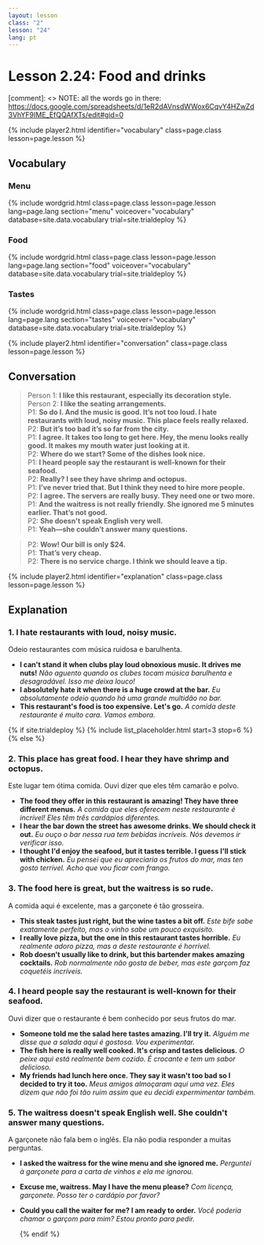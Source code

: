```yaml
---
layout: lesson
class: "2"
lesson: "24"
lang: pt
---
```



# Lesson 2.24: Food and drinks  

[comment]: <> NOTE: all the words go in there: https://docs.google.com/spreadsheets/d/1eR2dAVnsdWWox6CqvY4HZwZd3VhYF9IME_EfQQAfXTs/edit#gid=0

{% include player2.html identifier="vocabulary" class=page.class lesson=page.lesson %}
## Vocabulary 

### Menu

{% include wordgrid.html 
		class=page.class 
		lesson=page.lesson 
		lang=page.lang
		section="menu"
		voiceover="vocabulary"
		database=site.data.vocabulary 
		trial=site.trialdeploy %}    

### Food
{% include wordgrid.html 
		class=page.class 
		lesson=page.lesson 
		lang=page.lang
		section="food"
		voiceover="vocabulary"
		database=site.data.vocabulary 
		trial=site.trialdeploy %}    

### Tastes
{% include wordgrid.html 
		class=page.class 
		lesson=page.lesson 
		lang=page.lang
		section="tastes"
		voiceover="vocabulary"
		database=site.data.vocabulary 
		trial=site.trialdeploy %}     


{% include player2.html identifier="conversation" class=page.class lesson=page.lesson %}

## Conversation

> Person 1: **I like this restaurant, especially its decoration style.**   
> Person 2: **I like the seating arrangements.**    
> P1: **So do I. And the music is good. It’s not too loud. I hate restaurants with loud, noisy music. This place feels really relaxed.**    
> P2: **But it’s too bad it’s so far from the city.**  
> P1: **I agree. It takes too long to get here. Hey, the menu looks really good. It makes my mouth water just looking at it.**  
> P2: **Where do we start? Some of the dishes look nice.**  
> P1: **I heard people say the restaurant is well-known for their seafood.**    
> P2: **Really? I see they have shrimp and octopus.**  
> P1: **I’ve never tried that. But I think they need to hire more people.**  
> P2: **I agree. The servers are really busy. They need one or two more.**  
> P1: **And the waitress is not really friendly. She ignored me 5 minutes earlier. That’s not good.**    
> P2: **She doesn't speak English very well.**  
> P1: **Yeah—she couldn’t answer many questions.** 


> P2: **Wow! Our bill is only $24.**  
> P1: **That’s very cheap.**    
> P2: **There is no service charge. I think we should leave a tip.**  

{% include player2.html identifier="explanation" class=page.class lesson=page.lesson %}
 

## Explanation
### 1.  I hate restaurants with loud, noisy music.
Odeio restaurantes com música ruidosa e barulhenta.
- **I can't stand it when clubs play loud obnoxious music. It drives me nuts!** *Não aguento quando os clubes tocam música barulhenta e desagradável. Isso me deixa louco!*
- **I absolutely hate it when there is a huge crowd at the bar.** *Eu absolutamente odeio quando há uma grande multidão no bar.*
- **This restaurant's food is too expensive. Let's go.** *A comida deste restaurante é muito cara. Vamos embora.*


{% if site.trialdeploy %}
  {% include list_placeholder.html start=3 stop=6 %}
  {% else %}


### 2. This place has great food. I hear they have shrimp and octopus.

Este lugar tem ótima comida. Ouvi dizer que eles têm camarão e polvo.
- **The food they offer in this restaurant is amazing! They have three different menus.** *A comida que eles oferecem neste restaurante é incrível! Eles têm três cardápios diferentes.*
- **I hear the bar down the street has awesome drinks. We should check it out.** *Eu ouço o bar nessa rua tem bebidas incríveis. Nós devemos ir verificar isso.*
- **I thought I'd enjoy the seafood, but it tastes terrible. I guess I'll stick with chicken.** *Eu pensei que eu apreciaria os frutos do mar, mas ten gosto terrível. Acho que vou ficar com frango.*

### 3. The food here is great, but the waitress is so rude. 

A comida aqui é excelente, mas a garçonete é tão grosseira.
- **This steak tastes just right, but the wine tastes a bit off.** *Este bife sabe exatamente perfeito, mas o vinho sabe um pouco exquisito.*
- **I really love pizza, but the one in this restaurant tastes horrible.** *Eu realmente adoro pizza, mas a deste restaurante é horrível.*
- **Rob doesn't usually like to drink, but this bartender makes amazing cocktails.** *Rob normalmente não gosta de beber, mas este garçom faz coquetéis incríveis.*


### 4. I heard people say the restaurant is well-known for their seafood.

Ouvi dizer que o restaurante é bem conhecido por seus frutos do mar.
- **Someone told me the salad here tastes amazing. I'll try it.** *Alguém me disse que a salada aqui é gostosa. Vou experimentar.*
- **The fish here is really well cooked. It's crisp and tastes delicious.** *O peixe aqui está realmente bem cozido. É crocante e tem um sabor delicioso.*
- **My friends had lunch here once. They say it wasn't too bad so I decided to try it too.** *Meus amigos almoçaram aqui uma vez. Eles dizem que não foi tão ruim assim que eu decidi expermimentar também.*

### 5. The waitress doesn't speak English well. She couldn't answer many questions.

A garçonete não fala bem o inglês. Ela não podia responder a muitas perguntas.
- **I asked the waitress for the wine menu and she ignored me.** *Perguntei à garçonete para a carta de vinhos e ela me ignorou.*
- **Excuse me, waitress. May I have the menu please?** *Com licença, garçonete. Posso ter o cardápio por favor?*
- **Could you call the waiter for me? I am ready to order.** *Você poderia chamar o garçom para mim? Estou pronto para pedir.*

  {% endif %}
